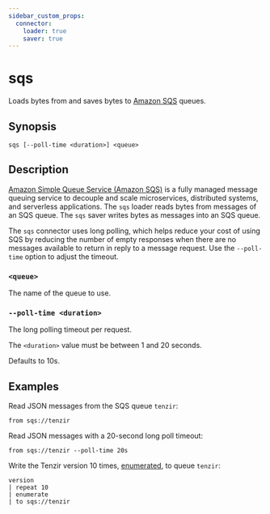 ```yaml
---
sidebar_custom_props:
  connector:
    loader: true
    saver: true
---
```


# sqs

Loads bytes from and saves bytes to [Amazon SQS][sqs] queues.

[sqs]: https://docs.aws.amazon.com/sqs/

## Synopsis

```
sqs [--poll-time <duration>] <queue>
```

## Description

[Amazon Simple Queue Service (Amazon SQS)][sqs] is a fully managed message
queuing service to decouple and scale microservices, distributed systems, and
serverless applications. The `sqs` loader reads bytes from messages of an
SQS queue. The `sqs` saver writes bytes as messages into an SQS queue.

The `sqs` connector uses long polling, which helps reduce your cost of using SQS
by reducing the number of empty responses when there are no messages available
to return in reply to a message request. Use the `--poll-time` option to adjust
the timeout.

### `<queue>`

The name of the queue to use.

### `--poll-time <duration>`

The long polling timeout per request.

The `<duration>` value must be between 1 and 20 seconds.

Defaults to 10s.

## Examples

Read JSON messages from the SQS queue `tenzir`:

```
from sqs://tenzir
```

Read JSON messages with a 20-second long poll timeout:

```
from sqs://tenzir --poll-time 20s
```

Write the Tenzir version 10 times, [enumerated](../operators/enumerate.md), to
queue `tenzir`:

```
version
| repeat 10
| enumerate
| to sqs://tenzir
```

